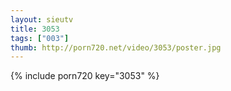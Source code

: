 ```yaml
--- 
layout: sieutv
title: 3053
tags: ["003"]
thumb: http://porn720.net/video/3053/poster.jpg
---
```

{% include porn720 key="3053" %} 
